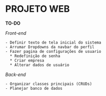 # PROJETO WEB

**TO-DO**

_Front-end_

    - Definir texto de tela inicial do sistema
    - Arrumar Dropdowns da navbar do perfil
    - Fazer pagina de configurações de usuario
      * Redefinição de senha
      * Criar empresa
      * Alterar dados de usuário

_Back-end_

    - Organizar classes principais (CRUDs)
    - Planejar banco de dados
